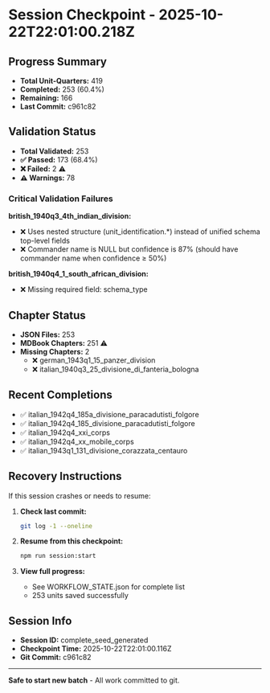 # Session Checkpoint - 2025-10-22T22:01:00.218Z

## Progress Summary

- **Total Unit-Quarters:** 419
- **Completed:** 253 (60.4%)
- **Remaining:** 166
- **Last Commit:** c961c82

## Validation Status

- **Total Validated:** 253
- **✅ Passed:** 173 (68.4%)
- **❌ Failed:** 2 ⚠️
- **⚠️ Warnings:** 78

### Critical Validation Failures

**british_1940q3_4th_indian_division:**
  - ❌ Uses nested structure (unit_identification.*) instead of unified schema top-level fields
  - ❌ Commander name is NULL but confidence is 87% (should have commander name when confidence ≥ 50%)

**british_1940q4_1_south_african_division:**
  - ❌ Missing required field: schema_type

## Chapter Status

- **JSON Files:** 253
- **MDBook Chapters:** 251 ⚠️
- **Missing Chapters:** 2
  - ❌ german_1943q1_15_panzer_division
  - ❌ italian_1940q3_25_divisione_di_fanteria_bologna

## Recent Completions

- ✅ italian_1942q4_185a_divisione_paracadutisti_folgore
- ✅ italian_1942q4_185_divisione_paracadutisti_folgore
- ✅ italian_1942q4_xxi_corps
- ✅ italian_1942q4_xx_mobile_corps
- ✅ italian_1943q1_131_divisione_corazzata_centauro

## Recovery Instructions

If this session crashes or needs to resume:

1. **Check last commit:**
   ```bash
   git log -1 --oneline
   ```

2. **Resume from this checkpoint:**
   ```bash
   npm run session:start
   ```

3. **View full progress:**
   - See WORKFLOW_STATE.json for complete list
   - 253 units saved successfully

## Session Info

- **Session ID:** complete_seed_generated
- **Checkpoint Time:** 2025-10-22T22:01:00.116Z
- **Git Commit:** c961c82

---

**Safe to start new batch** - All work committed to git.
